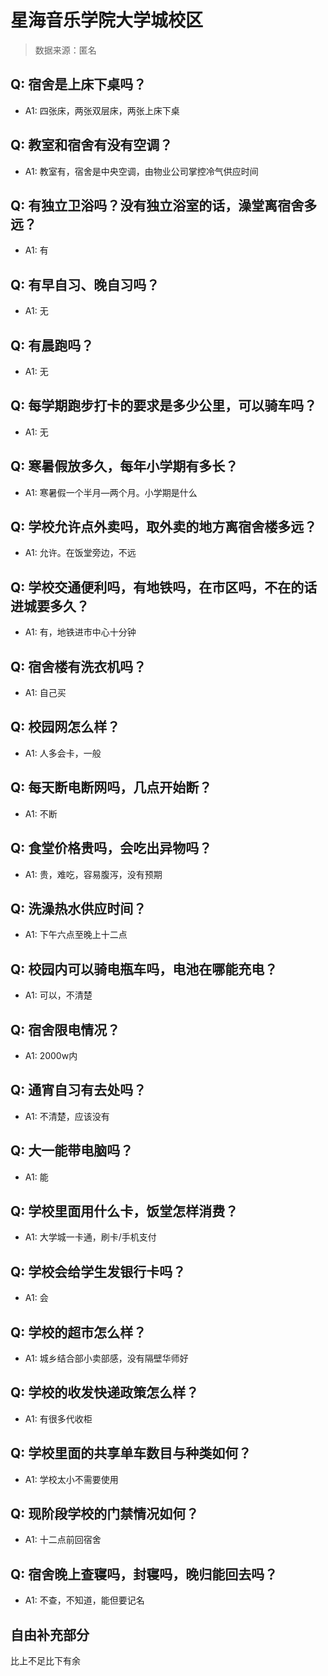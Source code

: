 # 星海音乐学院大学城校区

> 数据来源：匿名

## Q: 宿舍是上床下桌吗？

- A1: 四张床，两张双层床，两张上床下桌

## Q: 教室和宿舍有没有空调？

- A1: 教室有，宿舍是中央空调，由物业公司掌控冷气供应时间

## Q: 有独立卫浴吗？没有独立浴室的话，澡堂离宿舍多远？

- A1: 有

## Q: 有早自习、晚自习吗？

- A1: 无

## Q: 有晨跑吗？

- A1: 无

## Q: 每学期跑步打卡的要求是多少公里，可以骑车吗？

- A1: 无

## Q: 寒暑假放多久，每年小学期有多长？

- A1: 寒暑假一个半月—两个月。小学期是什么

## Q: 学校允许点外卖吗，取外卖的地方离宿舍楼多远？

- A1: 允许。在饭堂旁边，不远

## Q: 学校交通便利吗，有地铁吗，在市区吗，不在的话进城要多久？

- A1: 有，地铁进市中心十分钟

## Q: 宿舍楼有洗衣机吗？

- A1: 自己买

## Q: 校园网怎么样？

- A1: 人多会卡，一般

## Q: 每天断电断网吗，几点开始断？

- A1: 不断

## Q: 食堂价格贵吗，会吃出异物吗？

- A1: 贵，难吃，容易腹泻，没有预期

## Q: 洗澡热水供应时间？

- A1: 下午六点至晚上十二点

## Q: 校园内可以骑电瓶车吗，电池在哪能充电？

- A1: 可以，不清楚

## Q: 宿舍限电情况？

- A1: 2000w内

## Q: 通宵自习有去处吗？

- A1: 不清楚，应该没有

## Q: 大一能带电脑吗？

- A1: 能

## Q: 学校里面用什么卡，饭堂怎样消费？

- A1: 大学城一卡通，刷卡/手机支付

## Q: 学校会给学生发银行卡吗？

- A1: 会

## Q: 学校的超市怎么样？

- A1: 城乡结合部小卖部感，没有隔壁华师好

## Q: 学校的收发快递政策怎么样？

- A1: 有很多代收柜

## Q: 学校里面的共享单车数目与种类如何？

- A1: 学校太小不需要使用

## Q: 现阶段学校的门禁情况如何？

- A1: 十二点前回宿舍

## Q: 宿舍晚上查寝吗，封寝吗，晚归能回去吗？

- A1: 不查，不知道，能但要记名

## 自由补充部分

比上不足比下有余